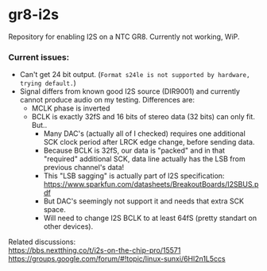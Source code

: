 # gr8-i2s
Repository for enabling I2S on a NTC GR8. Currently not working, WiP.

### Current issues:
* Can't get 24 bit output. (`Format s24le is not supported by hardware, trying default.`)
* Signal differs from known good I2S source (DIR9001) and currently cannot produce audio on my testing. Differences are:
  * MCLK phase is inverted
  * BCLK is exactly 32fS and 16 bits of stereo data (32 bits) can only fit. But..
    * Many DAC's (actually all of I checked) requires one additional SCK clock period after LRCK edge change, before sending data.
    * Because BCLK is 32fS, our data is "packed" and in that "required" additional SCK, data line actually has the LSB from previous channel's data!
    * This "LSB sagging" is actually part of I2S specification: https://www.sparkfun.com/datasheets/BreakoutBoards/I2SBUS.pdf
    * But DAC's seemingly not support it and needs that extra SCK space.
    * Will need to change I2S BCLK to at least 64fS (pretty standart on other devices).

Related discussions:  
https://bbs.nextthing.co/t/i2s-on-the-chip-pro/15571  
https://groups.google.com/forum/#!topic/linux-sunxi/6Hl2n1L5ccs
